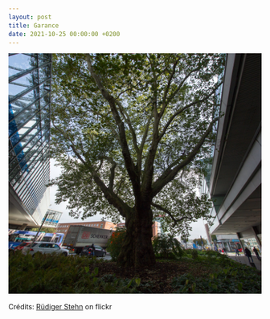 ```yaml
---
layout: post
title: Garance
date: 2021-10-25 00:00:00 +0200
---
```


![Garance](/images/2021-10-25.jpg)

Crédits: [Rüdiger Stehn](https://www.flickr.com/people/rstehn/) on flickr
